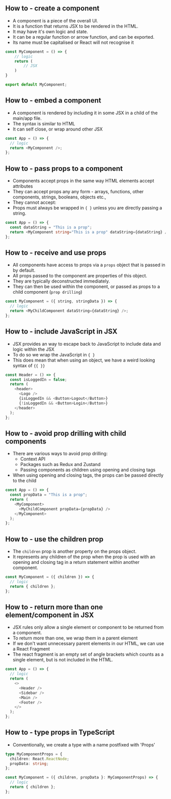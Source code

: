 ## How to - create a component

- A component is a piece of the overall UI.
- It is a function that returns JSX to be rendered in the HTML.
- It may have it's own logic and state.
- It can be a regular function or arrow function, and can be exported.
- Its name must be capitalised or React will not recognise it

```ts
const MyComponent = () => {
    // logic
    return (
        // JSX
    )
}

export default MyComponent;
```

## How to - embed a component

- A component is rendered by including it in some JSX in a child of the main/app file.
- The syntax is similar to HTML
- It can self close, or wrap around other JSX

```ts
const App = () => {
  // logic
  return <MyComponent />;
};
```

## How to - pass props to a component

- Components accept props in the same way HTML elements accept attributes
- They can accept props any any form - arrays, functions, other components, strings, booleans, objects etc.,
- They cannot accept:
- Props must always be wrapped in `{ }` unless you are directly passing a string.

```ts
const App = () => {
  const dataString = "This is a prop";
  return <MyComponent string="This is a prop" dataString={dataString} />;
};
```

## How to - receive and use props

- All components have access to props via a `props` object that is passed in by default.
- All props passed to the component are properties of this object.
- They are typically deconstructed immediately.
- They can then be used within the component, or passed as props to a child component (`prop drilling`)

```ts
const MyComponent = ({ string, stringData }) => {
  // logic
  return <MyChildComponent dataString={dataString} />;
};
```

## How to - include JavaScript in JSX

- JSX provides an way to escape back to JavaScript to include data and logic within the JSX
- To do so we wrap the JavaScript in `{ }`
- This does mean that when using an object, we have a weird looking syntax of `{{ }}`

```ts
const Header = () => {
  const isLoggedIn = false;
  return (
    <header>
      <Logo />
      {isLoggedIn && <Button>Logout</Button>}
      {!isLoggedIn && <Button>Login</Button>}
    </header>
  );
};
```

## How to - avoid prop drilling with child components

- There are various ways to avoid prop drilling:
  - Context API
  - Packages such as Redux and Zustand
  - Passing components as children using opening and closing tags
- When using opening and closing tags, the props can be passed directly to the child

```ts
const App = () => {
  const propData = "This is a prop";
  return (
    <MyComponent>
      <MyChildComponent propData={propData} />
    </MyComponent>
  );
};
```

## How to - use the children prop

- The `children` prop is another property on the props object.
- It represents any children of the prop when the prop is used with an opening and closing tag in a return statement within another component.

```ts
const MyComponent = ({ children }) => {
  // logic
  return { children };
};
```

## How to - return more than one element/component in JSX

- JSX rules only allow a single element or component to be returned from a component.
- To return more than one, we wrap them in a parent element
- If we don't want unnecessary parent elements in our HTML, we can use a React Fragment
- The react fragment is an empty set of angle brackets which counts as a single element, but is not included in the HTML.

```ts
const App = () => {
  // logic
  return (
    <>
      <Header />
      <Sidebar />
      <Main />
      <Footer />
    </>
  );
};
```

## How to - type props in TypeScript

- Conventionally, we create a type with a name postfixed with 'Props'

```ts
type MyComponentProps = {
  children: React.ReactNode;
  propData: string;
};

const MyComponent = ({ children, propData }: MyComponentProps) => {
  // logic
  return { children };
};
```
